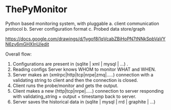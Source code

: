 ThePyMonitor
============

Python based monitoring system, with pluggable a. client communication protocol b. Server configuration format c. Probed data store/graph

https://docs.google.com/drawings/d/1ygof8i1qVcabZBiHoPN7tNNkSpbVaVYN6zy6mGHXlnU/edit


Overall flow:

1. Configurations are present in (sqlite | xml | mysql | ...) .
2. Reading configs Server knows WHOM to monitor WHAT and WHEN.
3. Server makes an (xmlrpc|http|tcp|nrpe|zmq|.....) connection with a validating string to client and then the connection is closed.
4. Client runs the probe/monitor and gets the output.
5. Client makes a new (http|tcp|nrpe|.....) connection to server responding with validating_string + output + timestamp back to server.
6. Server saves the historical data in (sqlite | mysql | rrd | graphite | ...)

 
